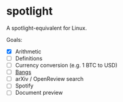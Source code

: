 # spotlight

A spotlight-equivalent for Linux.

Goals:

* [x] Arithmetic
* [ ] Definitions
* [ ] Currency conversion (e.g. 1 BTC to USD)
* [ ] [Bangs](https://help.duckduckgo.com/duckduckgo-help-pages/features/bangs/)
* [ ] arXiv / OpenReview search
* [ ] Spotify
* [ ] Document preview
